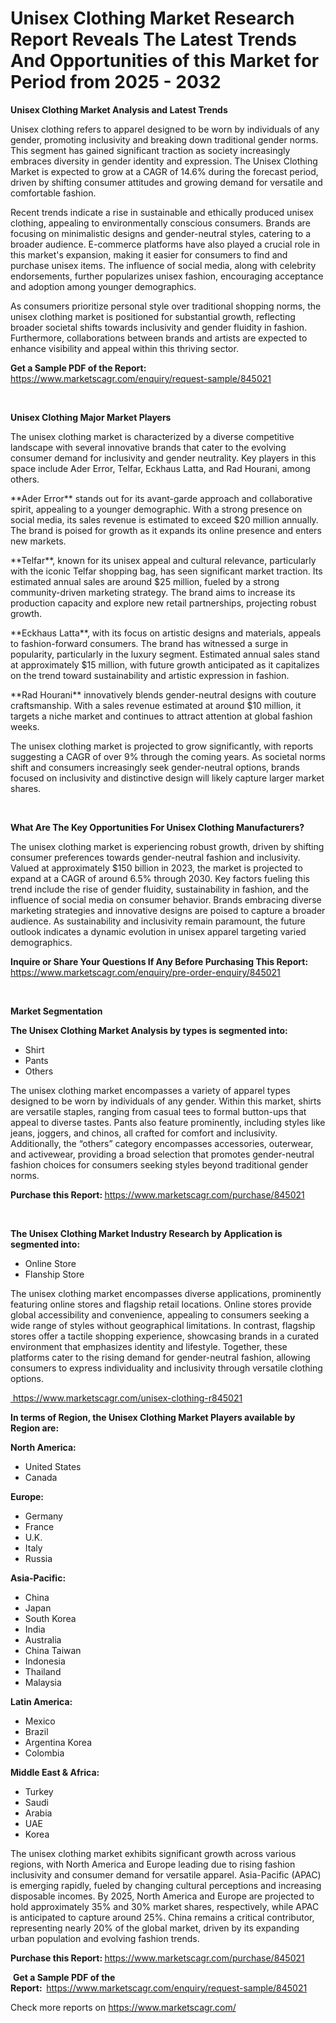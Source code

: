 <p><h1>Unisex Clothing Market Research Report Reveals The Latest Trends And Opportunities of this Market for Period from 2025 - 2032</h1></p><p><strong>Unisex Clothing Market Analysis and Latest Trends</strong></p>
<p><p>Unisex clothing refers to apparel designed to be worn by individuals of any gender, promoting inclusivity and breaking down traditional gender norms. This segment has gained significant traction as society increasingly embraces diversity in gender identity and expression. The Unisex Clothing Market is expected to grow at a CAGR of 14.6% during the forecast period, driven by shifting consumer attitudes and growing demand for versatile and comfortable fashion.</p><p>Recent trends indicate a rise in sustainable and ethically produced unisex clothing, appealing to environmentally conscious consumers. Brands are focusing on minimalistic designs and gender-neutral styles, catering to a broader audience. E-commerce platforms have also played a crucial role in this market's expansion, making it easier for consumers to find and purchase unisex items. The influence of social media, along with celebrity endorsements, further popularizes unisex fashion, encouraging acceptance and adoption among younger demographics.</p><p>As consumers prioritize personal style over traditional shopping norms, the unisex clothing market is positioned for substantial growth, reflecting broader societal shifts towards inclusivity and gender fluidity in fashion. Furthermore, collaborations between brands and artists are expected to enhance visibility and appeal within this thriving sector.</p></p>
<p><strong>Get a Sample PDF of the Report:&nbsp;</strong> <a href="https://www.marketscagr.com/enquiry/request-sample/845021?utm_campaign=2241&utm_medium=2&utm_source=Github&utm_content=ia&utm_term=08022025&utm_id=unisex-clothing">https://www.marketscagr.com/enquiry/request-sample/845021</a></p>
<p>&nbsp;</p>
<p><strong>Unisex Clothing Major Market Players</strong></p>
<p><p>The unisex clothing market is characterized by a diverse competitive landscape with several innovative brands that cater to the evolving consumer demand for inclusivity and gender neutrality. Key players in this space include Ader Error, Telfar, Eckhaus Latta, and Rad Hourani, among others.</p><p>**Ader Error** stands out for its avant-garde approach and collaborative spirit, appealing to a younger demographic. With a strong presence on social media, its sales revenue is estimated to exceed $20 million annually. The brand is poised for growth as it expands its online presence and enters new markets.</p><p>**Telfar**, known for its unisex appeal and cultural relevance, particularly with the iconic Telfar shopping bag, has seen significant market traction. Its estimated annual sales are around $25 million, fueled by a strong community-driven marketing strategy. The brand aims to increase its production capacity and explore new retail partnerships, projecting robust growth.</p><p>**Eckhaus Latta**, with its focus on artistic designs and materials, appeals to fashion-forward consumers. The brand has witnessed a surge in popularity, particularly in the luxury segment. Estimated annual sales stand at approximately $15 million, with future growth anticipated as it capitalizes on the trend toward sustainability and artistic expression in fashion.</p><p>**Rad Hourani** innovatively blends gender-neutral designs with couture craftsmanship. With a sales revenue estimated at around $10 million, it targets a niche market and continues to attract attention at global fashion weeks.</p><p>The unisex clothing market is projected to grow significantly, with reports suggesting a CAGR of over 9% through the coming years. As societal norms shift and consumers increasingly seek gender-neutral options, brands focused on inclusivity and distinctive design will likely capture larger market shares.</p></p>
<p>&nbsp;</p>
<p><strong>What Are The Key Opportunities For Unisex Clothing Manufacturers?</strong></p>
<p><p>The unisex clothing market is experiencing robust growth, driven by shifting consumer preferences towards gender-neutral fashion and inclusivity. Valued at approximately $150 billion in 2023, the market is projected to expand at a CAGR of around 6.5% through 2030. Key factors fueling this trend include the rise of gender fluidity, sustainability in fashion, and the influence of social media on consumer behavior. Brands embracing diverse marketing strategies and innovative designs are poised to capture a broader audience. As sustainability and inclusivity remain paramount, the future outlook indicates a dynamic evolution in unisex apparel targeting varied demographics.</p></p>
<p><strong>Inquire or Share Your Questions If Any Before Purchasing This Report:</strong> <a href="https://www.marketscagr.com/enquiry/pre-order-enquiry/845021?utm_campaign=2241&utm_medium=2&utm_source=Github&utm_content=ia&utm_term=08022025&utm_id=unisex-clothing">https://www.marketscagr.com/enquiry/pre-order-enquiry/845021</a></p>
<p>&nbsp;</p>
<p><strong>Market Segmentation</strong></p>
<p><strong>The Unisex Clothing Market Analysis by types is segmented into:</strong></p>
<p><ul><li>Shirt</li><li>Pants</li><li>Others</li></ul></p>
<p><p>The unisex clothing market encompasses a variety of apparel types designed to be worn by individuals of any gender. Within this market, shirts are versatile staples, ranging from casual tees to formal button-ups that appeal to diverse tastes. Pants also feature prominently, including styles like jeans, joggers, and chinos, all crafted for comfort and inclusivity. Additionally, the “others” category encompasses accessories, outerwear, and activewear, providing a broad selection that promotes gender-neutral fashion choices for consumers seeking styles beyond traditional gender norms.</p></p>
<p><strong>Purchase this Report:&nbsp;</strong><a href="https://www.marketscagr.com/purchase/845021?utm_campaign=2241&utm_medium=2&utm_source=Github&utm_content=ia&utm_term=08022025&utm_id=unisex-clothing">https://www.marketscagr.com/purchase/845021</a></p>
<p>&nbsp;</p>
<p><strong>The Unisex Clothing Market Industry Research by Application is segmented into:</strong></p>
<p><ul><li>Online Store</li><li>Flanship Store</li></ul></p>
<p><p>The unisex clothing market encompasses diverse applications, prominently featuring online stores and flagship retail locations. Online stores provide global accessibility and convenience, appealing to consumers seeking a wide range of styles without geographical limitations. In contrast, flagship stores offer a tactile shopping experience, showcasing brands in a curated environment that emphasizes identity and lifestyle. Together, these platforms cater to the rising demand for gender-neutral fashion, allowing consumers to express individuality and inclusivity through versatile clothing options.</p></p>
<p><a href="https://www.marketscagr.com/unisex-clothing-r845021?utm_campaign=2241&utm_medium=2&utm_source=Github&utm_content=ia&utm_term=08022025&utm_id=unisex-clothing">&nbsp;https://www.marketscagr.com/unisex-clothing-r845021</a></p>
<p><strong>In terms of Region, the Unisex Clothing Market Players available by Region are:</strong></p>
<p>
    <p> <strong> North America: </strong>
        <ul>
            <li>United States</li>
            <li>Canada</li>
        </ul>
        </p> 
    <p> <strong> Europe: </strong>
        <ul>
            <li>Germany</li>
            <li>France</li>
            <li>U.K.</li>
            <li>Italy</li>
            <li>Russia</li>
        </ul>
        </p> 
    <p> <strong> Asia-Pacific: </strong>
        <ul>
            <li>China</li>
            <li>Japan</li>
            <li>South Korea</li>
            <li>India</li>
            <li>Australia</li>
            <li>China Taiwan</li>
            <li>Indonesia</li>
            <li>Thailand</li>
            <li>Malaysia</li>
        </ul>
        </p> 
    <p> <strong> Latin America: </strong>
        <ul>
            <li>Mexico</li>
            <li>Brazil</li>
            <li>Argentina Korea</li>
            <li>Colombia</li>
        </ul>
        </p> 
    <p> <strong> Middle East & Africa: </strong>
        <ul>
            <li>Turkey</li>
            <li>Saudi</li>
            <li>Arabia</li>
            <li>UAE</li>
            <li>Korea</li>
        </ul>
    </p>
    </p>
<p><p>The unisex clothing market exhibits significant growth across various regions, with North America and Europe leading due to rising fashion inclusivity and consumer demand for versatile apparel. Asia-Pacific (APAC) is emerging rapidly, fueled by changing cultural perceptions and increasing disposable incomes. By 2025, North America and Europe are projected to hold approximately 35% and 30% market shares, respectively, while APAC is anticipated to capture around 25%. China remains a critical contributor, representing nearly 20% of the global market, driven by its expanding urban population and evolving fashion trends.</p></p>
<p><strong>Purchase this Report: </strong><a href="https://www.marketscagr.com/purchase/845021?utm_campaign=2241&utm_medium=2&utm_source=Github&utm_content=ia&utm_term=08022025&utm_id=unisex-clothing">https://www.marketscagr.com/purchase/845021</a></p>
<p>&nbsp;<strong>Get a Sample PDF of the Report:&nbsp;&nbsp;</strong><a href="https://www.marketscagr.com/enquiry/request-sample/845021?utm_campaign=2241&utm_medium=2&utm_source=Github&utm_content=ia&utm_term=08022025&utm_id=unisex-clothing">https://www.marketscagr.com/enquiry/request-sample/845021</a></p>
<p><strong></strong></p>
<p>Check more reports on <a href="https://www.marketscagr.com/?utm_campaign=2241&utm_medium=2&utm_source=Github&utm_content=ia&utm_term=08022025&utm_id=unisex-clothing">https://www.marketscagr.com/</a></p>
